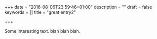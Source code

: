 +++
date = "2016-08-06T23:59:46+01:00"
description = ""
draft = false
keywords = []
title = "great entry2"

+++

Some interesting text. blah blah blah.